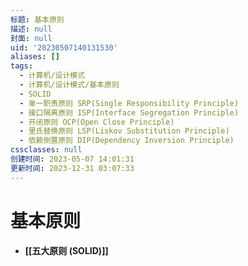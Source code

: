 ```yaml
---
标题: 基本原则
描述: null
封面: null
uid: '20230507140131530'
aliases: []
tags:
  - 计算机/设计模式
  - 计算机/设计模式/基本原则
  - SOLID
  - 单一职责原则 SRP(Single Responsibility Principle)
  - 接口隔离原则 ISP(Interface Segregation Principle)
  - 开闭原则 OCP(Open Close Principle)
  - 里氏替换原则 LSP(Liskov Substitution Principle)
  - 依赖倒置原则 DIP(Dependency Inversion Principle)
cssclasses: null
创建时间: 2023-05-07 14:01:31
更新时间: 2023-12-31 03:07:33
---
```


# 基本原则

- **[[五大原则 (SOLID)]]**

